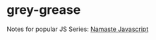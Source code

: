 # grey-grease

Notes for popular JS Series: [Namaste Javascript](https://alok722.github.io/namaste-javascript-notes/dist/lectures.html)
